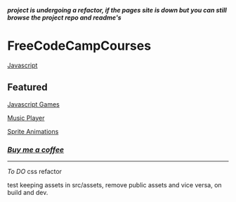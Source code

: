 ***project is undergoing a refactor, if the pages site is down but you can still browse the project repo and readme's***

# FreeCodeCampCourses

[Javascript](/FreeCodeCampCourses/JS)

## Featured

[Javascript Games](https://artechfuz3d-studio.github.io/FreeCodeCampCourses/JS/YTCourses/FrankLabsCourse/)

[Music Player](https://artechfuz3d-studio.github.io/FreeCodeCampCourses/JS/Alg&DataStruct/MusicPlayer/index.html)

[Sprite Animations](https://artechfuz3d-studio.github.io/FreeCodeCampCourses/JS/YTCourses/FrankLabsCourse/Part01/index.html)

### [*Buy me a coffee*](https://beacons.ai/artechfuz3d)

-----
*To DO*
css refactor

test keeping assets in src/assets, remove public assets and vice versa, on build and dev.